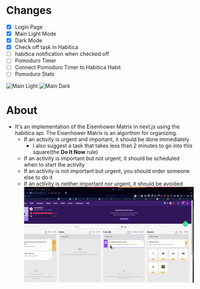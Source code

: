 # Changes
- [x] Login Page
- [x] Main Light Mode
- [x] Dark Mode
- [x] Check off task in Habitica
- [ ] habitica notification when checked off
- [ ] Pomoduro Timer
- [ ] Connect Pomoduro Timer to Habitica Habit
- [ ] Pomoduro Stats

![Main Light](main_lightmode.png)
![Main Dark](main_darkmode.png)

# About
- It's an implementation of the Eisenhower Matrix in next.js using the habitica api. The Eisenhower Matrix is an algorthim for organizing.
	- If an activity is urgent and important, it should be done immediately. 
		- I also suggest a task that takes less than 2 minutes to go into this square(the **Do It Now** rule) 
	- If an activity is important but not urgent, it should be scheduled when to start the activity
	- If an activity is not important but urgent, you should order someone else to do it
	- If an activity is neither important nor urgent, it should be avoided
![image of the project](https://github.com/Vilhelm-Ian/Eisenhower_matrix_habitica/blob/main/gif_matrix.gif)

